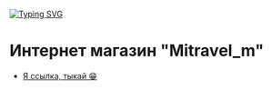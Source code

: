 [![Typing SVG](https://readme-typing-svg.herokuapp.com?font=Fira+Code&weight=700&size=30&pause=500&color=00008B&width=435&lines=-%3E+-%3E+-%3E+SkyDream+%3C-+%3C-+%3C-+%3C-)](https://git.io/typing-svg)
# Интернет магазин "Mitravel_m"
- [Я ссылка, тыкай 😁](https://1skydream1.github.io/Mitravel/)
